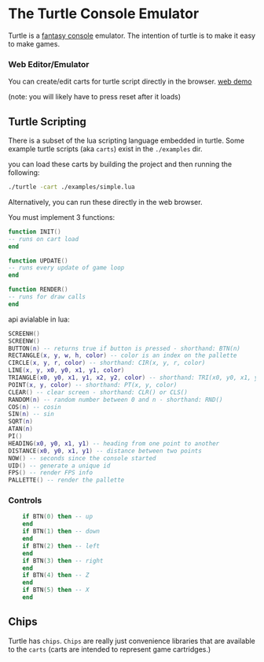 # The Turtle Console Emulator
Turtle is a [fantasy console](https://en.wikipedia.org/wiki/Fantasy_video_game_console) emulator.
The intention of turtle is to make it easy to make games.

### Web Editor/Emulator
You can create/edit carts for turtle script directly in the browser.
[web demo](https://dfirebaugh.github.io/turtle/)

(note: you will likely have to press reset after it loads)

## Turtle Scripting
There is a subset of the lua scripting language embedded in turtle.
Some example turtle scripts (aka `carts`) exist in the `./examples` dir.

you can load these carts by building the project and then running the following:
```bash
./turtle -cart ./examples/simple.lua
```

Alternatively, you can run these directly in the web browser.


You must implement 3 functions:
```lua
function INIT()
-- runs on cart load
end

function UPDATE()
-- runs every update of game loop
end

function RENDER()
-- runs for draw calls
end
```

api avialable in lua:
```lua
SCREENH()
SCREENW()
BUTTON(n) -- returns true if button is pressed - shorthand: BTN(n)
RECTANGLE(x, y, w, h, color) -- color is an index on the pallette
CIRCLE(x, y, r, color) -- shorthand: CIR(x, y, r, color)
LINE(x, y, x0, y0, x1, y1, color)
TRIANGLE(x0, y0, x1, y1, x2, y2, color) -- shorthand: TRI(x0, y0, x1, y1, x2, y2, color)
POINT(x, y, color) -- shorthand: PT(x, y, color)
CLEAR() -- clear screen - shorthand: CLR() or CLS()
RANDOM(n) -- random number between 0 and n - shorthand: RND()
COS(n) -- cosin
SIN(n) -- sin
SQRT(n)
ATAN(n)
PI()
HEADING(x0, y0, x1, y1) -- heading from one point to another
DISTANCE(x0, y0, x1, y1) -- distance between two points
NOW() -- seconds since the console started
UID() -- generate a unique id
FPS() -- render FPS info
PALLETTE() -- render the pallette
```

### Controls

```lua
    if BTN(0) then -- up
    end
    if BTN(1) then -- down
    end
    if BTN(2) then -- left
    end
    if BTN(3) then -- right
    end
    if BTN(4) then -- Z
    end
    if BTN(5) then -- X
    end
```


## Chips
Turtle has `chips`.  `Chips` are really just convenience libraries that are available to the `carts` (carts are intended to represent game cartridges.)


